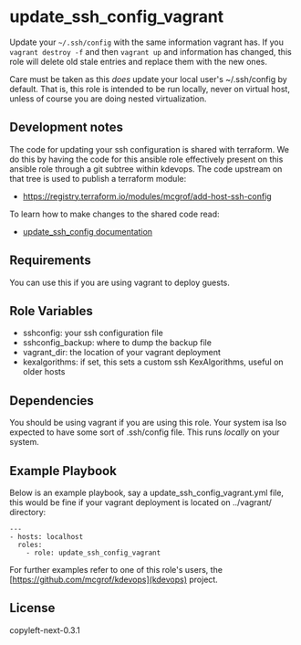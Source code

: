 update_ssh_config_vagrant
=========================

Update your `~/.ssh/config` with the same information vagrant has.
If you `vagrant destroy -f` and then `vagrant up` and information
has changed, this role will delete old stale entries and replace
them with the new ones.

Care must be taken as this *does* update your local user's ~/.ssh/config by
default. That is, this role is intended to be run locally, never on virtual
host, unless of course you are doing nested virtualization.

Development notes
-----------------
The code for updating your ssh configuration is shared with terraform.
We do this by having the code for this ansible role effectively
present on this ansible role through a git subtree within kdevops.
The code upstream on that tree is used to publish a terraform module:

  * https://registry.terraform.io/modules/mcgrof/add-host-ssh-config

To learn how to make changes to the shared code read:

  * [update_ssh_config documentation](playbooks/roles/update_ssh_config_vagrant/update_ssh_config/README.md)

Requirements
------------

You can use this if you are using vagrant to deploy guests.

Role Variables
--------------

  * sshconfig: your ssh configuration file
  * sshconfig_backup: where to dump the backup file
  * vagrant_dir: the location of your vagrant deployment
  * kexalgorithms: if set, this sets a custom ssh KexAlgorithms, useful
    on older hosts

Dependencies
------------

You should be using vagrant if you are using this role. Your system
isa lso expected to have some sort of .ssh/config file. This runs
*locally* on your system.

Example Playbook
----------------

Below is an example playbook, say a update_ssh_config_vagrant.yml file, this
would be fine if your vagrant deployment is located on ../vagrant/ directory:

```
---
- hosts: localhost
  roles:
    - role: update_ssh_config_vagrant
```

For further examples refer to one of this role's users, the
[https://github.com/mcgrof/kdevops](kdevops) project.

License
-------

copyleft-next-0.3.1
